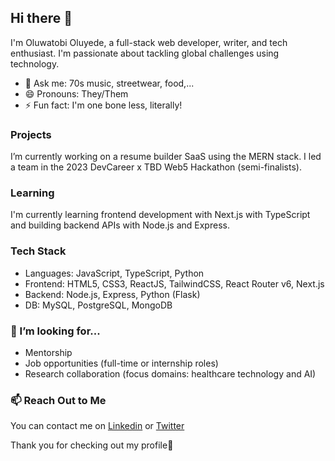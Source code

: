 ## Hi there 👋
I'm Oluwatobi Oluyede, a full-stack web developer, writer, and tech enthusiast. I'm passionate about tackling global challenges using technology.
- 💬 Ask me: 70s music, streetwear, food,...
- 😄 Pronouns: They/Them
- ⚡ Fun fact: I'm one bone less, literally!
  
### Projects
I’m currently working on a resume builder SaaS using the MERN stack.
I led a team in the 2023 DevCareer x TBD Web5 Hackathon (semi-finalists).

### Learning
I'm currently learning frontend development with Next.js with TypeScript and building backend APIs with Node.js and Express.

### Tech Stack
- Languages: JavaScript, TypeScript, Python
- Frontend: HTML5, CSS3, ReactJS, TailwindCSS, React Router v6, Next.js
- Backend: Node.js, Express, Python (Flask)
- DB: MySQL, PostgreSQL, MongoDB

### 🤔 I’m looking for...
- Mentorship
- Job opportunities (full-time or internship roles)
- Research collaboration (focus domains: healthcare technology and AI)

### 📫 Reach Out to Me
You can contact me on [Linkedin](https://linkedin.com/in/oluwatobi-oluyede) or [Twitter](https://twitter.com/ceaserszn)

Thank you for checking out my profile🙂
<!--
**iamtowbee/iamtowbee** is a ✨ _special_ ✨ repository because its `README.md` (this file) appears on your GitHub profile.

Here are some ideas to get you started:

- 🔭 I’m currently working on ...
- 🌱 I’m currently learning ...
- 👯 I’m looking to collaborate on ...
- 🤔 I’m looking for help with ...
- 💬 Ask me about ...
- 📫 How to reach me: ...
- 😄 Pronouns: ...
- ⚡ Fun fact: ...
-->
